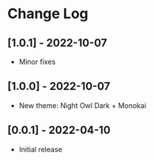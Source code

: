 # Change Log

## [1.0.1] - 2022-10-07

- Minor fixes

## [1.0.0] - 2022-10-07

- New theme: Night Owl Dark + Monokai

## [0.0.1] - 2022-04-10

- Initial release
